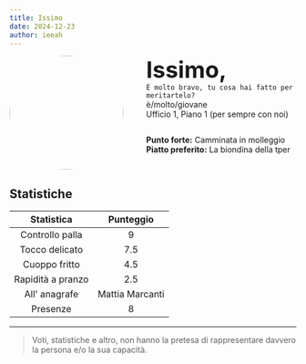 ```yaml
---
title: Issimo
date: 2024-12-23
author: ieeah
---
```


<div class="player-header" style="display: flex;">
  <div class="player-avatar" style="margin-inline-end: 40px;">
    <img src="https://robohash.org/issimo" width="200px" height="200px" style="border-radius: 50%; aspect-ratio: 1; border: 15px solid #var(--accent); object-fit: contain; object-position: center;" />
  </div>
  <div class="player-info">
    <p class="player-name" style="margin-block: 0; font-size: 2.5rem; font-weight: bold; display: inline-block;" id="player-name">Issimo,</p>
    <code style="display: inline-block;">È molto bravo, tu cosa hai fatto per meritartelo?</code>
    <p class="player-age" style="margin-block: 0;">è/molto/giovane</p>
    <p class="player-office" style="margin-block: 0;">Ufficio 1, Piano 1 (per sempre con noi)</p>
    <div class="player-specials" style="margin-block: 1.75rem 0;">
      <p class="player-office" style="margin-block: 0;">
        <span style="font-weight: bold">Punto forte:</span>
        <span style="">Camminata in molleggio</span>
      </p>
      <p class="player-office" style="margin-block: 0;">
        <span style="font-weight: bold">Piatto preferito:</span>
        <span style="">La biondina della tper</span>
      </p>
    </div>
  </div>
</div>

## Statistiche

|    Statistica     |    Punteggio    |
|:-----------------:|:---------------:|
|  Controllo palla  |        9        |
|  Tocco delicato   |       7.5       |
|   Cuoppo fritto   |       4.5       |
| Rapidità a pranzo |       2.5       |
|   All' anagrafe   | Mattia Marcanti |
|     Presenze      |        8        |

---

> Voti, statistiche e altro, non hanno la pretesa di rappresentare davvero la persona e/o la sua capacità.
